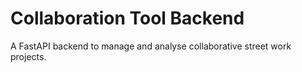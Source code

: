 # Collaboration Tool Backend

A FastAPI backend to manage and analyse collaborative street work projects.
